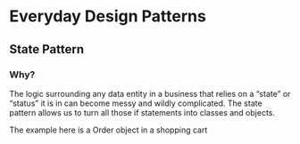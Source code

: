# Everyday Design Patterns   
## State Pattern   

### Why?
The logic surrounding any data entity in a business that relies on a “state” or “status” it is in can become messy and wildly complicated. The state pattern allows us to turn all those if statements into classes and objects.   

The example here is a Order object in a shopping cart

